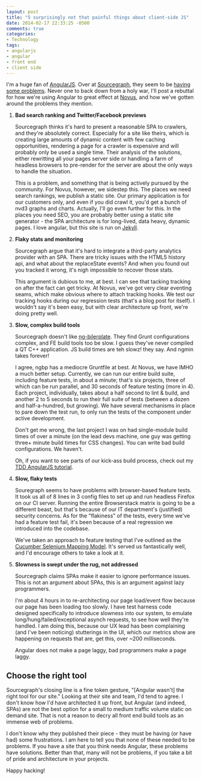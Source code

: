 ```yaml
---
layout: post
title: "5 surprisingly not that painful things about client-side JS"
date: 2014-02-17 22:33:25 -0500
comments: true
categories: 
- Technology
tags:
- angularjs
- angular
- front end
- client side
---
```


I'm a huge fan of [AngularJS][angularjs]. Over at [Sourcegraph][sourcegraph],
they seem to be [having some problems][switching]. Never one to back down from a
holy war, I'll post a rebuttal for how we're using Angular to great effect at
[Novus][novus], and how we've gotten around the problems they mention.

<!--more-->

1. **Bad search ranking and Twitter/Facebook previews**

    Sourcegraph thinks it's hard to present a reasonable SPA to crawlers, and
    they're absolutely correct. Especially for a site like theirs, which is creating
    large amounts of dynamic content with few caching opportunities, rendering a
    page for a crawler is expensive and will probably only be used a single time.
    Their analysis of the solutions, either rewritting all your pages server side or
    handling a farm of headless browsers to pre-render for the server are about the
    only ways to handle the situation.

    This is a problem, and something that is being actively pursued by the
    community. For Novus, however, we sidestep this. The places we need search
    rankings, we publish a static site. Our primary application is for our customers
    only, and even if you did crawl it, you'd get a bunch of nvd3 graphs and charts.
    Actually, I'll go even further for this. In the places you need SEO, you are
    probably better using a static site generator - the SPA architecture is for
    long-lived, data heavy, dynamic pages. I love angular, but this site is run on
    [Jekyll][jekyll].

1. **Flaky stats and monitoring**

    Sourcegraph argue that it's hard to integrate a third-party analytics provider
    with an SPA. There are tricky issues with the HTML5 history api, and what about
    the replaceState events? And when you found out you tracked it wrong, it's nigh
    impossible to recover those stats.

    This argument is dubious to me, at best. I can see that tacking tracking on
    after the fact can get tricky. At Novus, we've got very clear eventing seams,
    which make obvious where to attach tracking hooks. We test our tracking hooks
    during our regression tests (that's a blog post for itself). I wouldn't say it's
    been easy, but with clear architecture up front, we're doing pretty well.

1. **Slow, complex build tools**

    Sourcegraph doesn't like [ng-bilerplate][ngbp]. They find Grunt configurations
    complex, and FE build tools too be slow. I guess they've never compiled a QT C++
    application. JS build times are teh slowz! they say. And ngmin takes forever!

    I agree, ngbp has a mediocre Gruntfile at best. At Novus, we have IMHO a much
    better setup. Currently, we can run our entire build suite, including feature
    tests, in about a minute; that's six projects, three of which can be run
    parallel, and 30 seconds of feature testing (more in 4). Each project,
    individually, takes about a half second to lint & build, and another 2 to 5
    seconds to run their full suite of tests (between a dozen and half-a-hundred,
    but growing). We have several mechanisms in place to pare down the test run, to
    only run the tests of the component under active development.

    Don't get me wrong, the last project I was on had single-module build times of
    over a minute (on the lead devs machine, one guy was getting three+ minute build
    times for CSS changes). You can write bad build configurations. We haven't.

    Oh, if you want to see parts of our kick-ass build process, check out my [TDD
    AngularJS tutorial][tdd-angular].

1. **Slow, flaky tests**

    Souregraph seems to have problems with browser-based feature tests. It took us
    all of 8 lines in 3 config files to set up and run headless Firefox on our CI
    server. Running the entire Browserstack matrix is going to be a different beast,
    but that's because of our IT department's (justified) security concerns. As for
    the "flakiness" of the tests, every time we've had a feature test fail, it's
    been because of a real regression we introduced into the codebase.

    We've taken an approach to feature testing that I've outlined as the [Cucumber
    Selenium Mapping Model][csmm]. It's served us fantastically well, and I'd
    encourage others to take a look at it.

1. **Slowness is swept under the rug, not addressed**

    Sourcegraph claims SPAs make it easier to ignore performance issues. This is not
    an argument about SPAs, this is an argument against lazy programmers.

    I'm about 4 hours in to re-architecting our page load/event flow because our
    page has been loading too slowly. I have test harness code designed specifically
    to introduce slowness into our system, to emulate long/hung/failed/exceptional
    asynch requests, to see how well they're handled. I am doing this, because our
    UX lead has been complaining (and I've been noticing) stutterings in the UI,
    which our metrics show are happening on requests that are, get this, over ~200
    milliseconds.

    Angular does not make a page laggy, bad programmers make a page laggy.

## Choose the right tool

Sourcegraph's closing line is a fine token gesture, "[Angular wasn't] the right
tool for our site." Looking at their site and team, I'd tend to agree. I don't
know how I'd have architected it up front, but Angular (and indeed, SPAs) are
not the best option for a small to medium traffic volume static on demand site.
That is not a reason to decry all front end build tools as an immense web of
problems.

I don't know why they published their piece - they must be having (or have had)
some frustrations. I am here to tell you that none of these needed to be
problems. If you have a site that you think needs Angular, these problems have
solutions. Better than that, many will not be problems, if you take a bit of
pride and architecture in your projects.

Happy hacking!

[angularjs]: [http://angularjs.org/]
[sourcegraph]: https://sourcegraph.com/
[switching]: https://sourcegraph.com/blog/switching-from-angularjs-to-server-side-html
[novus]: http://novus.com
[jekyll]: [http://jekyllrb.com/]
[csmm]: http://davidsouther.com/2014/01/cucumber-selenium-mappings-model/
[tdd-angular]: http://davidsouther.com/tdd-angular/
[ngbp]: http://joshdmiller.github.io/ng-boilerplate/#/home